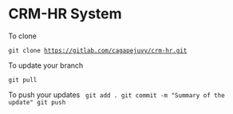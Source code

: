 <h1>CRM-HR System</h1>

To clone

<code>git clone https://gitlab.com/cagapejuvy/crm-hr.git</code>

To update your branch

<code>git pull</code>

To push your updates
<code>
git add .
git commit -m "Summary of the update"
git push
</code>

